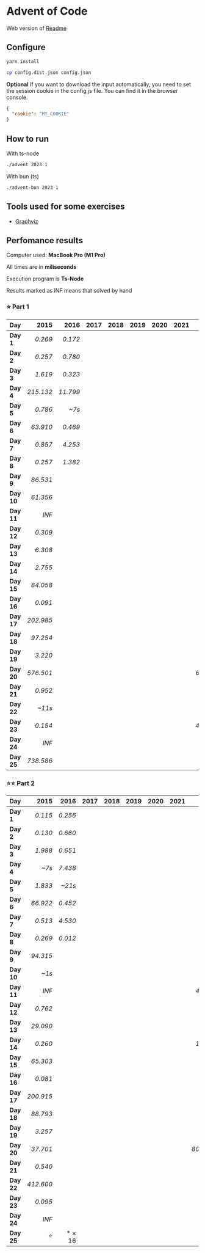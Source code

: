 # Advent of Code

Web version of [Readme](./README.web.md)

## Configure

```sh
yarn install
```

```sh
cp config.dist.json config.json
```

**Optional** If you want to download the input automatically, you need to set the session cookie in the config.js file. You can find it in the browser console.

```json
{
  "cookie": "MY_COOKIE"
}
```

## How to run

With ts-node

```sh
./advent 2023 1
```

With bun (ts)

```sh
./advent-bun 2023 1
```

## Tools used for some exercises

* [Graphviz](https://graphviz.org)

## Perfomance results

Computer used: **MacBook Pro (M1 Pro)**

All times are in **miliseconds**

Execution program is **Ts-Node**

Results marked as INF means that solved by hand



### ⭐️ Part 1

| **Day**    |  **2015** |  **2016** |  **2017** |  **2018** |  **2019** |  **2020** |  **2021** |  **2022** |  **2023** |
|------------|----------:|----------:|----------:|----------:|----------:|----------:|----------:|----------:|----------:|
| **Day  1** |   _0.269_ |   _0.172_ |           |           |           |           |           |   _0.113_ |   _0.640_ |
| **Day  2** |   _0.257_ |   _0.780_ |           |           |           |           |           |   _0.479_ |   _0.106_ |
| **Day  3** |   _1.619_ |   _0.323_ |           |           |           |           |           |   _1.967_ |   _0.207_ |
| **Day  4** | _215.132_ |  _11.799_ |           |           |           |           |           |   _0.359_ |   _0.426_ |
| **Day  5** |   _0.786_ |     _~7s_ |           |           |           |           |           |   _0.394_ |   _0.364_ |
| **Day  6** |  _63.910_ |   _0.469_ |           |           |           |           |           |   _0.503_ |   _0.047_ |
| **Day  7** |   _0.857_ |   _4.253_ |           |           |           |           |           |   _0.849_ |   _2.683_ |
| **Day  8** |   _0.257_ |   _1.382_ |           |           |           |           |           |   _0.970_ |   _1.333_ |
| **Day  9** |  _86.531_ |           |           |           |           |           |           |   _5.441_ |   _0.002_ |
| **Day 10** |  _61.356_ |           |           |           |           |           |           |   _0.095_ |   _1.763_ |
| **Day 11** |     _INF_ |           |           |           |           |           |           |   _0.298_ |   _7.652_ |
| **Day 12** |   _0.309_ |           |           |           |           |           |           |   _3.428_ |  _23.652_ |
| **Day 13** |   _6.308_ |           |           |           |           |           |           |   _2.149_ |   _2.605_ |
| **Day 14** |   _2.755_ |           |           |           |           |           |           |   _3.865_ |   _3.359_ |
| **Day 15** |  _84.058_ |           |           |           |           |           |           |     _~4s_ |   _0.928_ |
| **Day 16** |   _0.091_ |           |           |           |           |           |           |     _~6s_ |   _6.538_ |
| **Day 17** | _202.985_ |           |           |           |           |           |           |   _7.367_ | _731.511_ |
| **Day 18** |  _97.254_ |           |           |           |           |           |           |   _2.568_ |   _0.195_ |
| **Day 19** |   _3.220_ |           |           |           |           |           |           |    _~11s_ |   _1.710_ |
| **Day 20** | _576.501_ |           |           |           |           |           |           |  _68.767_ |  _11.904_ |
| **Day 21** |   _0.952_ |           |           |           |           |           |           |   _2.115_ |  _47.542_ |
| **Day 22** |    _~11s_ |           |           |           |           |           |           |   _2.556_ | _209.524_ |
| **Day 23** |   _0.154_ |           |           |           |           |           |           |  _48.819_ |   _1.384_ |
| **Day 24** |     _INF_ |           |           |           |           |           |           |     _~1s_ |  _33.667_ |
| **Day 25** | _738.586_ |           |           |           |           |           |           |   _0.205_ |     _INF_ |


### ⭐️⭐️ Part 2

| **Day**    |  **2015** |  **2016** |  **2017** |  **2018** |  **2019** |  **2020** |  **2021** |  **2022** |  **2023** |
|------------|----------:|----------:|----------:|----------:|----------:|----------:|----------:|----------:|----------:|
| **Day  1** |   _0.115_ |   _0.256_ |           |           |           |           |           |   _0.102_ |   _1.598_ |
| **Day  2** |   _0.130_ |   _0.660_ |           |           |           |           |           |   _0.613_ |   _0.103_ |
| **Day  3** |   _1.988_ |   _0.651_ |           |           |           |           |           |   _0.325_ |   _0.106_ |
| **Day  4** |     _~7s_ |   _7.438_ |           |           |           |           |           |   _0.219_ |   _0.475_ |
| **Day  5** |   _1.833_ |    _~21s_ |           |           |           |           |           |   _0.430_ |     _~8m_ |
| **Day  6** |  _66.922_ |   _0.452_ |           |           |           |           |           |   _2.169_ |   _0.041_ |
| **Day  7** |   _0.513_ |   _4.530_ |           |           |           |           |           |   _0.451_ |   _5.344_ |
| **Day  8** |   _0.269_ |   _0.012_ |           |           |           |           |           |   _3.299_ |   _6.380_ |
| **Day  9** |  _94.315_ |           |           |           |           |           |           |   _6.718_ |   _0.001_ |
| **Day 10** |     _~1s_ |           |           |           |           |           |           |   _0.186_ |   _6.533_ |
| **Day 11** |     _INF_ |           |           |           |           |           |           |  _46.745_ |   _5.165_ |
| **Day 12** |   _0.762_ |           |           |           |           |           |           |   _3.141_ | _528.548_ |
| **Day 13** |  _29.090_ |           |           |           |           |           |           |   _1.099_ |   _0.569_ |
| **Day 14** |   _0.260_ |           |           |           |           |           |           |  _16.992_ | _482.525_ |
| **Day 15** |  _65.303_ |           |           |           |           |           |           |    _~26s_ |   _1.341_ |
| **Day 16** |   _0.081_ |           |           |           |           |           |           |     _~3m_ |     _~1s_ |
| **Day 17** | _200.915_ |           |           |           |           |           |           |   _6.637_ |     _~2s_ |
| **Day 18** |  _88.793_ |           |           |           |           |           |           |   _5.666_ |   _0.112_ |
| **Day 19** |   _3.257_ |           |           |           |           |           |           |     _~3m_ |   _2.112_ |
| **Day 20** |  _37.701_ |           |           |           |           |           |           | _803.713_ |  _17.168_ |
| **Day 21** |   _0.540_ |           |           |           |           |           |           |   _0.686_ |    _~18s_ |
| **Day 22** | _412.600_ |           |           |           |           |           |           |   _2.249_ |     _~1m_ |
| **Day 23** |   _0.095_ |           |           |           |           |           |           |     _~1s_ |     _~5s_ |
| **Day 24** |     _INF_ |           |           |           |           |           |           |     _~3s_ |     _~6s_ |
| **Day 25** |        ⭐️ |    * × 16 |           |           |           |           |           |        ⭐️ |        ⭐️ |

